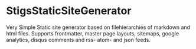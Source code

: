 # StigsStaticSiteGenerator
Very Simple Static site generator based on filehierarchies of markdown and html files. Supports frontmatter, master page layouts, sitemaps, google analytics, disqus comments and rss- atom- and json feeds.

